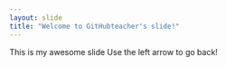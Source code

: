 ```yaml
---
layout: slide
title: "Welcome to GitHubteacher's slide!"
---
```

This is my awesome slide
Use the left arrow to go back!

